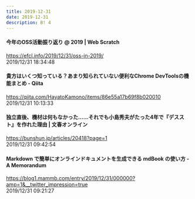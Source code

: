 ```yaml
---
title: 2019-12-31
date: 2019-12-31
description: B! 4
---
```


####                 今年のOSS活動振り返り @ 2019 | Web Scratch            
https://efcl.info/2019/12/31/oss-in-2019/<br>
2019/12/31 18:34:48<br>


#### 貴方はいくつ知っている？あまり知られていない便利なChrome DevToolsの機能まとめ - Qiita
https://qiita.com/HayatoKamono/items/86e55a17b69f8b020010<br>
2019/12/31 10:13:33<br>


#### 独立直後、機材は何もなかった……それでも小島秀夫がたった4年で『デススト』を作れた理由 | 文春オンライン
https://bunshun.jp/articles/20418?page=1<br>
2019/12/31 09:42:54<br>


#### Markdown で簡単にオンラインドキュメントを生成できる mdBook の使い方  - A Memorandum
https://blog1.mammb.com/entry/2019/12/31/000000?amp=1&__twitter_impression=true<br>
2019/12/31 09:21:27<br>


